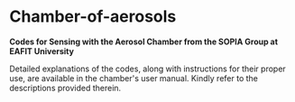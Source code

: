# Chamber-of-aerosols
**Codes for Sensing with the Aerosol Chamber from the SOPIA Group at EAFIT University**  

Detailed explanations of the codes, along with instructions for their proper use, are available in the chamber's user manual. Kindly refer to the descriptions provided therein.
